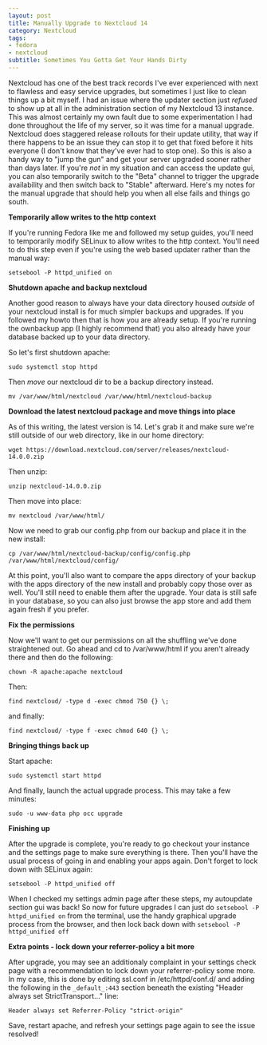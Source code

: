 ```yaml
---
layout: post
title: Manually Upgrade to Nextcloud 14
category: Nextcloud
tags:
- fedora
- nextcloud
subtitle: Sometimes You Gotta Get Your Hands Dirty
---
```


Nextcloud has one of the best track records I've ever experienced with next to flawless and easy service upgrades, but sometimes I just like to clean things up a bit myself. I had an issue where the updater section just *refused* to show up at all in the administration section of my Nextcloud 13 instance. This was almost certainly my own fault due to some experimentation I had done throughout the life of my server, so it was time for a manual upgrade. Nextcloud does staggered release rollouts for their update utility, that way if there happens to be an issue they can stop it to get that fixed before it hits everyone (I don't know that they've ever had to stop one). So this is also a handy way to "jump the gun" and get your server upgraded sooner rather than days later. If you're *not* in my situation and can access the update gui, you can also temporarily switch to the "Beta" channel to trigger the upgrade availability and then switch back to "Stable" afterward. Here's my notes for the manual upgrade that should help you when all else fails and things go south.

**Temporarily allow writes to the http context**

If you're running Fedora like me and followed my setup guides, you'll need to temporarily modify SELinux to allow writes to the http context. You'll need to do this step even if you're using the web based updater rather than the manual way:

```
setsebool -P httpd_unified on
```

**Shutdown apache and backup nextcloud**

Another good reason to always have your data directory housed *outside* of your nextcloud install is for much simpler backups and upgrades. If you followed my howto then that is how you are already setup. If you're running the ownbackup app (I highly recommend that) you also already have your database backed up to your data directory.

So let's first shutdown apache:

```
sudo systemctl stop httpd
```

Then *move* our nextcloud dir to be a backup directory instead.

```
mv /var/www/html/nextcloud /var/www/html/nextcloud-backup
```

**Download the latest nextcloud package and move things into place**

As of this writing, the latest version is 14. Let's grab it and make sure we're still outside of our web directory, like in our home directory:

```
wget https://download.nextcloud.com/server/releases/nextcloud-14.0.0.zip
```

Then unzip:

```
unzip nextcloud-14.0.0.zip
```

Then move into place:

```
mv nextcloud /var/www/html/
```

Now we need to grab our config.php from our backup and place it in the new install:

```
cp /var/www/html/nextcloud-backup/config/config.php /var/www/html/nextcloud/config/
```

At this point, you'll also want to compare the apps directory of your backup with the apps directory of the new install and probably copy those over as well. You'll still need to enable them after the upgrade. Your data is still safe in your database, so you can also just browse the app store and add them again fresh if you prefer.

**Fix the permissions**

Now we'll want to get our permissions on all the shuffling we've done straightened out. Go ahead and cd to /var/www/html if you aren't already there and then do the following:

```
chown -R apache:apache nextcloud
```

Then:

```
find nextcloud/ -type d -exec chmod 750 {} \;
```

and finally:

```
find nextcloud/ -type f -exec chmod 640 {} \;
```

**Bringing things back up**

Start apache:

```
sudo systemctl start httpd
```

And finally, launch the actual upgrade process. This may take a few minutes:

```
sudo -u www-data php occ upgrade
```

**Finishing up**

After the upgrade is complete, you're ready to go checkout your instance and the settings page to make sure everything is there. Then you'll have the usual process of going in and enabling your apps again. Don't forget to lock down with SELinux again:

```
setsebool -P httpd_unified off
```

When I checked my settings admin page after these steps, my autoupdate section gui was back! So now for future upgrades I can just do `setsebool -P httpd_unified on` from the terminal, use the handy graphical upgrade process from the browser, and then lock back down with `setsebool -P httpd_unified off`

**Extra points - lock down your referrer-policy a bit more**

After upgrade, you may see an additionaly complaint in your settings check page with a recommendation to lock down your referrer-policy some more. In my case, this is done by editing ssl.conf in /etc/httpd/conf.d/ and adding the following in the `_default_:443` section beneath the existing "Header always set StrictTransport..." line:

```
Header always set Referrer-Policy "strict-origin"
```

Save, restart apache, and refresh your settings page again to see the issue resolved!
